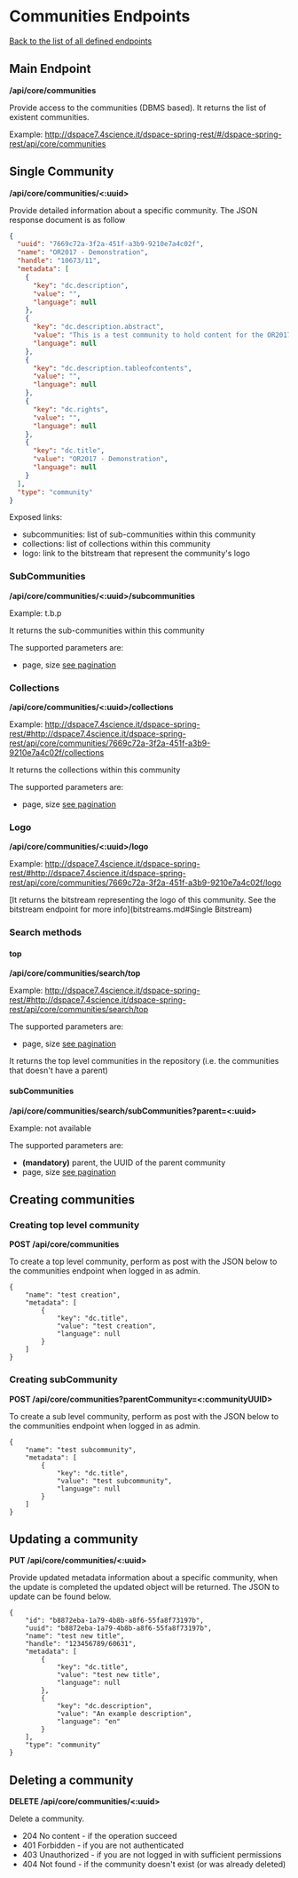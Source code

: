 # Communities Endpoints
[Back to the list of all defined endpoints](endpoints.md)

## Main Endpoint
**/api/core/communities**   

Provide access to the communities (DBMS based). It returns the list of existent communities.

Example: <http://dspace7.4science.it/dspace-spring-rest/#/dspace-spring-rest/api/core/communities>

## Single Community 
**/api/core/communities/<:uuid>**

Provide detailed information about a specific community. The JSON response document is as follow
```json
{
  "uuid": "7669c72a-3f2a-451f-a3b9-9210e7a4c02f",
  "name": "OR2017 - Demonstration",
  "handle": "10673/11",
  "metadata": [
    {
      "key": "dc.description",
      "value": "",
      "language": null
    },
    {
      "key": "dc.description.abstract",
      "value": "This is a test community to hold content for the OR2017 demostration",
      "language": null
    },
    {
      "key": "dc.description.tableofcontents",
      "value": "",
      "language": null
    },
    {
      "key": "dc.rights",
      "value": "",
      "language": null
    },
    {
      "key": "dc.title",
      "value": "OR2017 - Demonstration",
      "language": null
    }
  ],
  "type": "community"
}
```

Exposed links:
* subcommunities: list of sub-communities within this community
* collections: list of collections within this community
* logo: link to the bitstream that represent the community's logo

### SubCommunities
**/api/core/communities/<:uuid>/subcommunities**

Example: t.b.p

It returns the sub-communities within this community

The supported parameters are:
* page, size [see pagination](README.md#Pagination)
 

### Collections
**/api/core/communities/<:uuid>/collections**

Example: <http://dspace7.4science.it/dspace-spring-rest/#http://dspace7.4science.it/dspace-spring-rest/api/core/communities/7669c72a-3f2a-451f-a3b9-9210e7a4c02f/collections>

It returns the collections within this community

The supported parameters are:
* page, size [see pagination](README.md#Pagination)

### Logo
**/api/core/communities/<:uuid>/logo**

Example: <http://dspace7.4science.it/dspace-spring-rest/#http://dspace7.4science.it/dspace-spring-rest/api/core/communities/7669c72a-3f2a-451f-a3b9-9210e7a4c02f/logo>

[It returns the bitstream representing the logo of this community. See the bitstream endpoint for more info](bitstreams.md#Single Bitstream)

### Search methods
#### top
**/api/core/communities/search/top**

Example: <http://dspace7.4science.it/dspace-spring-rest/#http://dspace7.4science.it/dspace-spring-rest/api/core/communities/search/top>

The supported parameters are:
* page, size [see pagination](README.md#Pagination)

It returns the top level communities in the repository (i.e. the communities that doesn't have a parent)

#### subCommunities
**/api/core/communities/search/subCommunities?parent=<:uuid>**

Example: not available

The supported parameters are:
* **(mandatory)** parent, the UUID of the parent community
* page, size [see pagination](README.md#Pagination)

## Creating communities

### Creating top level community

**POST /api/core/communities**

To create a top level community, perform as post with the JSON below to the communities endpoint when logged in as admin.

```
{
    "name": "test creation",
    "metadata": [
        {
            "key": "dc.title",
            "value": "test creation",
            "language": null
        }
    ]
}
```

### Creating subCommunity

**POST /api/core/communities?parentCommunity=<:communityUUID>**

To create a sub level community, perform as post with the JSON below to the communities endpoint when logged in as admin.

```
{
    "name": "test subcommunity",
    "metadata": [
        {
            "key": "dc.title",
            "value": "test subcommunity",
            "language": null
        }
    ]
}
```


## Updating a community

**PUT /api/core/communities/<:uuid>**

Provide updated metadata information about a specific community, when the update is completed the updated object will be returned. The JSON to update can be found below.
```
{
    "id": "b8872eba-1a79-4b8b-a8f6-55fa8f73197b",
    "uuid": "b8872eba-1a79-4b8b-a8f6-55fa8f73197b",
    "name": "test new title",
    "handle": "123456789/60631",
    "metadata": [
        {
            "key": "dc.title",
            "value": "test new title",
            "language": null
        },
        {
            "key": "dc.description",
            "value": "An example description",
            "language": "en"
        }
    ],
    "type": "community"
}
```  


## Deleting a community

**DELETE /api/core/communities/<:uuid>**

Delete a community.

* 204 No content - if the operation succeed
* 401 Forbidden - if you are not authenticated
* 403 Unauthorized - if you are not logged in with sufficient permissions
* 404 Not found - if the community doesn't exist (or was already deleted)
